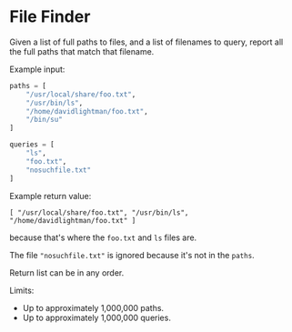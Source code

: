 # File Finder

Given a list of full paths to files, and a list of filenames to query,
report all the full paths that match that filename.

Example input:

```python
paths = [
    "/usr/local/share/foo.txt",
    "/usr/bin/ls",
    "/home/davidlightman/foo.txt",
    "/bin/su"
]

queries = [
    "ls",
    "foo.txt",
    "nosuchfile.txt"
]
```

Example return value:

```
[ "/usr/local/share/foo.txt", "/usr/bin/ls", "/home/davidlightman/foo.txt" ]
```

because that's where the `foo.txt` and `ls` files are. 

The file `"nosuchfile.txt"` is ignored because it's not in the `paths`.

Return list can be in any order.

Limits:

* Up to approximately 1,000,000 paths.
* Up to approximately 1,000,000 queries.
